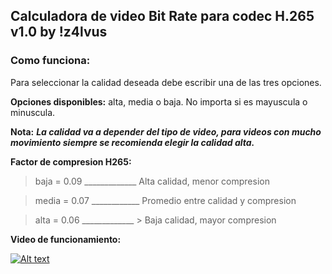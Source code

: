 ## **Calculadora de video Bit Rate para codec H.265 v1.0 by !z4lvus**

### **Como funciona:**

Para seleccionar la calidad deseada debe escribir una de las tres opciones.

**Opciones disponibles:** alta, media o baja. No importa si es mayuscula o minuscula.

**Nota:** ***La calidad va a depender del tipo de video, para videos con mucho movimiento siempre se recomienda elegir la calidad alta.***

**Factor de compresion H265:**

> baja = 0.09 _____________ Alta calidad, menor compresion

> media = 0.07 ____________ Promedio entre calidad y compresion

> alta = 0.06 _____________ > Baja calidad, mayor compresion

**Video de funcionamiento:**

[![Alt text](https://img.youtube.com/vi/XiKHIEtQfdE/sddefault.jpg)](https://www.youtube.com/watch?v=XiKHIEtQfdE)
